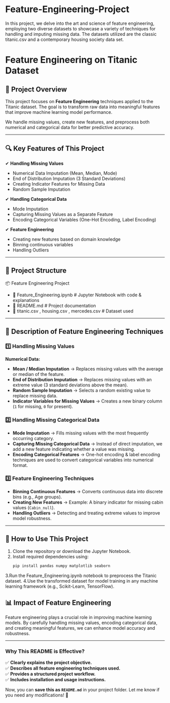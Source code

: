 # Feature-Engineering-Project
In this project, we delve into the art and science of feature engineering, employing two diverse datasets to showcase a variety of techniques for handling and imputing missing data. The datasets utilized are the classic titanic.csv and a contemporary housing society data set.

# Feature Engineering on Titanic Dataset  

## 📌 Project Overview  
This project focuses on **Feature Engineering** techniques applied to the Titanic dataset. The goal is to transform raw data into meaningful features that improve machine learning model performance.  

We handle missing values, create new features, and preprocess both numerical and categorical data for better predictive accuracy.  

---

## 🔍 Key Features of This Project  
✔ **Handling Missing Values**  
   - Numerical Data Imputation (Mean, Median, Mode)  
   - End of Distribution Imputation (3 Standard Deviations)  
   - Creating Indicator Features for Missing Data  
   - Random Sample Imputation  

✔ **Handling Categorical Data**  
   - Mode Imputation  
   - Capturing Missing Values as a Separate Feature  
   - Encoding Categorical Variables (One-Hot Encoding, Label Encoding)  

✔ **Feature Engineering**  
   - Creating new features based on domain knowledge  
   - Binning continuous variables  
   - Handling Outliers  

---

## 📂 Project Structure  
📦 Feature Engineering Project
  - 📜 Feature_Engineering.ipynb # Jupyter Notebook with code & explanations
  - 📜 README.md # Project documentation
  - 📜 titanic.csv , housing.csv , mercedes.csv # Dataset used


---

## 📝 Description of Feature Engineering Techniques  

### 1️⃣ **Handling Missing Values**  
**Numerical Data:**  
- **Mean / Median Imputation** → Replaces missing values with the average or median of the feature.  
- **End of Distribution Imputation** → Replaces missing values with an extreme value (3 standard deviations above the mean).  
- **Random Sample Imputation** → Selects a random existing value to replace missing data.  
- **Indicator Variables for Missing Values** → Creates a new binary column (`1` for missing, `0` for present).  

### 2️⃣ **Handling Missing Categorical Data**  
- **Mode Imputation** → Fills missing values with the most frequently occurring category.  
- **Capturing Missing Categorical Data** → Instead of direct imputation, we add a new feature indicating whether a value was missing.  
- **Encoding Categorical Features** → One-hot encoding & label encoding techniques are used to convert categorical variables into numerical format.  

### 3️⃣ **Feature Engineering Techniques**  
- **Binning Continuous Features** → Converts continuous data into discrete bins (e.g., Age groups).  
- **Creating New Features** → Example: A binary indicator for missing cabin values (`Cabin_null`).  
- **Handling Outliers** → Detecting and treating extreme values to improve model robustness.  

---

## 🚀 How to Use This Project  
1. Clone the repository or download the Jupyter Notebook.  
2. Install required dependencies using:  
   ```bash
   pip install pandas numpy matplotlib seaborn

3.Run the Feature_Engineering.ipynb notebook to preprocess the Titanic dataset.
4.Use the transformed dataset for model training in any machine learning framework (e.g., Scikit-Learn, TensorFlow).

## 📊 Impact of Feature Engineering
Feature engineering plays a crucial role in improving machine learning models. By carefully handling missing values, encoding categorical data, and creating meaningful features, we can enhance model accuracy and robustness.


---

### **Why This README is Effective?**  
✅ **Clearly explains the project objective.**  
✅ **Describes all feature engineering techniques used.**  
✅ **Provides a structured project workflow.**  
✅ **Includes installation and usage instructions.**  

Now, you can **save this as `README.md`** in your project folder. Let me know if you need any modifications! 🚀
